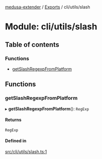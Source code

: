 [medusa-extender](../README.md) / [Exports](../modules.md) / cli/utils/slash

# Module: cli/utils/slash

## Table of contents

### Functions

- [getSlashRegexpFromPlatform](cli_utils_slash.md#getslashregexpfromplatform)

## Functions

### getSlashRegexpFromPlatform

▸ **getSlashRegexpFromPlatform**(): `RegExp`

#### Returns

`RegExp`

#### Defined in

[src/cli/utils/slash.ts:1](https://github.com/octalpixel/medusa-extender/blob/1a4be63/src/cli/utils/slash.ts#L1)
